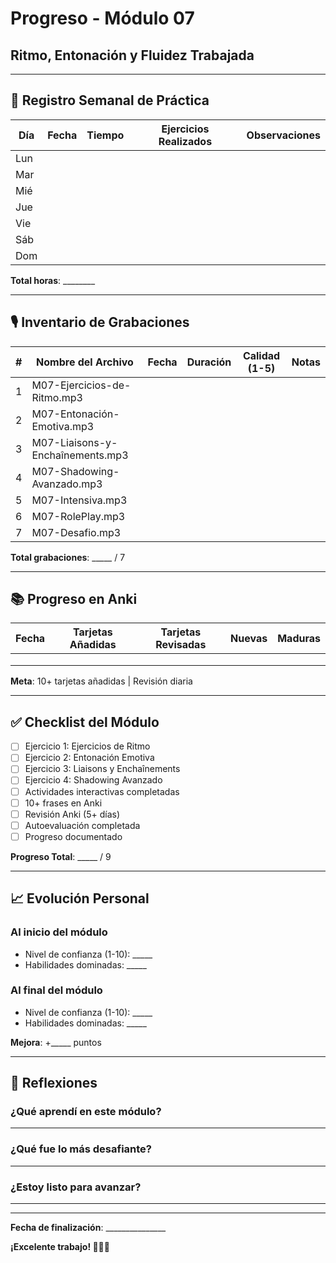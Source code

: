 # Progreso - Módulo 07
## Ritmo, Entonación y Fluidez Trabajada

---

## 📅 Registro Semanal de Práctica

| Día | Fecha | Tiempo | Ejercicios Realizados | Observaciones |
|-----|-------|--------|----------------------|---------------|
| Lun |       |        |                      |               |
| Mar |       |        |                      |               |
| Mié |       |        |                      |               |
| Jue |       |        |                      |               |
| Vie |       |        |                      |               |
| Sáb |       |        |                      |               |
| Dom |       |        |                      |               |

**Total horas**: ________

---

## 🎙️ Inventario de Grabaciones

| # | Nombre del Archivo | Fecha | Duración | Calidad (1-5) | Notas |
|---|-------------------|-------|----------|---------------|-------|
| 1 | M07-Ejercicios-de-Ritmo.mp3 | | | | |
| 2 | M07-Entonación-Emotiva.mp3 | | | | |
| 3 | M07-Liaisons-y-Enchaînements.mp3 | | | | |
| 4 | M07-Shadowing-Avanzado.mp3 | | | | |
| 5 | M07-Intensiva.mp3 | | | | |
| 6 | M07-RolePlay.mp3 | | | | |
| 7 | M07-Desafio.mp3 | | | | |

**Total grabaciones**: _____ / 7

---

## 📚 Progreso en Anki

| Fecha | Tarjetas Añadidas | Tarjetas Revisadas | Nuevas | Maduras |
|-------|-------------------|-------------------|--------|---------|
|       |                   |                   |        |         |
|       |                   |                   |        |         |
|       |                   |                   |        |         |

**Meta**: 10+ tarjetas añadidas | Revisión diaria

---

## ✅ Checklist del Módulo

- [ ] Ejercicio 1: Ejercicios de Ritmo
- [ ] Ejercicio 2: Entonación Emotiva
- [ ] Ejercicio 3: Liaisons y Enchaînements
- [ ] Ejercicio 4: Shadowing Avanzado
- [ ] Actividades interactivas completadas
- [ ] 10+ frases en Anki
- [ ] Revisión Anki (5+ días)
- [ ] Autoevaluación completada
- [ ] Progreso documentado

**Progreso Total**: _____ / 9

---

## 📈 Evolución Personal

### Al inicio del módulo
- Nivel de confianza (1-10): _____
- Habilidades dominadas: _____

### Al final del módulo
- Nivel de confianza (1-10): _____
- Habilidades dominadas: _____

**Mejora**: +_____ puntos

---

## 💭 Reflexiones

### ¿Qué aprendí en este módulo?
_____________________________________________________________

### ¿Qué fue lo más desafiante?
_____________________________________________________________

### ¿Estoy listo para avanzar?
_____________________________________________________________

---

**Fecha de finalización**: _______________

**¡Excelente trabajo! 🎯🇫🇷**
